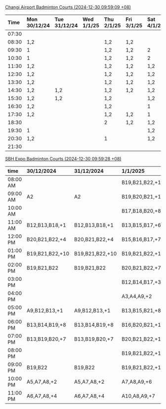 [Changi Airport Badminton Courts (2024-12-30 09:59:09 +08)](https://www.carc.org.sg/FacilityBooking.aspx)

| Time   | Mon 30/12/24   | Tue 31/12/24   | Wed 1/1/25   | Thu 2/1/25   | Fri 3/1/25   | Sat 4/1/25   | Sun 5/1/25   |
|:-------|:---------------|:---------------|:-------------|:-------------|:-------------|:-------------|:-------------|
| 07:30  |                |                |              |              |              |              |              |
| 08:30  | 1,2            |                |              | 1,2          | 1,2          |              |              |
| 09:30  | 1              |                |              | 1,2          | 1,2          | 2            |              |
| 10:30  | 1              |                |              | 1,2          | 1,2          | 2            |              |
| 11:30  | 1,2            |                |              | 1,2          | 1,2          | 1,2          |              |
| 12:30  | 1,2            |                |              | 1,2          | 1,2          | 1,2          |              |
| 13:30  | 1,2            |                |              | 1,2          | 1,2          | 1,2          |              |
| 14:30  | 1,2            | 1,2            |              | 1,2          | 1,2          | 1,2          |              |
| 15:30  | 1,2            | 1,2            |              | 1,2          |              | 1,2          |              |
| 16:30  | 1,2            |                |              | 1,2          |              | 1            |              |
| 17:30  | 1,2            |                |              | 1,2          | 1,2          | 1            | 1,2          |
| 18:30  |                |                |              | 2            | 1,2          | 1,2          | 1,2          |
| 19:30  | 1              |                |              |              |              | 1,2          | 1,2          |
| 20:30  | 1,2            |                |              | 1            |              | 1,2          | 1,2          |
| 21:30  |                |                |              |              |              |              |              |

[SBH Expo Badminton Courts (2024-12-30 09:59:28 +08)](https://singaporebadmintonhall.getomnify.com/widgets/O3MRKGBH359GA55KHMG1RD)

| time     | 30/12/2024      | 31/12/2024      | 1/1/2025        | 2/1/2025        | 3/1/2025        | 4/1/2025        | 5/1/2025        |
|:---------|:----------------|:----------------|:----------------|:----------------|:----------------|:----------------|:----------------|
| 08:00 AM |                 |                 | B19,B21,B22,+16 | B19,B21,B22,+18 | B19,B21,B22,+19 | B19,B21,B22,+19 | B16,B17,B19,+5  |
| 09:00 AM | A2              | A2              | B19,B20,B21,+13 | B19,B21,B22,+17 | B19,B20,B21,+17 | B19,B21,B22,+19 |                 |
| 10:00 AM |                 |                 | B17,B18,B20,+8  | B20,B21,B22,+16 | B18,B20,B21,+15 | B19,B20,B21,+17 | A8              |
| 11:00 AM | B12,B13,B18,+1  | B12,B13,B18,+1  | B13,B15,B17,+6  | B19,B21,B22,+19 | B20,B21,B22,+16 | B19,B20,B21,+16 |                 |
| 12:00 PM | B20,B21,B22,+4  | B20,B21,B22,+4  | B15,B16,B17,+7  | B19,B21,B22,+19 | B19,B21,B22,+17 | B19,B21,B22,+17 | A3,A4,A6        |
| 01:00 PM | B19,B21,B22,+10 | B19,B21,B22,+10 | B19,B21,B22,+10 | B19,B21,B22,+19 | B19,B21,B22,+17 | B19,B21,B22,+17 |                 |
| 02:00 PM | B19,B21,B22     | B19,B21,B22     | B20,B21,B22,+7  | B19,B21,B22,+19 | B18,B19,B22,+16 | B19,B21,B22,+12 | B19             |
| 03:00 PM |                 |                 | B12,B14,B17,+3  | B19,B21,B22,+19 | B17,B19,B22,+13 | B19,B21,B22,+10 |                 |
| 04:00 PM |                 |                 | A3,A4,A9,+2     | B19,B21,B22,+19 | B16,B17,B22,+9  | B14,B15,B21,+3  | B13,B14         |
| 05:00 PM | A9,B12,B13,+1   | A9,B12,B13,+1   | B13,B15,B21,+8  | B19,B21,B22,+18 | B16,B17,B22,+6  | A2,B22          | A10             |
| 06:00 PM | B13,B14,B19,+8  | B13,B14,B19,+8  | B16,B20,B21,+14 | B19,B21,B22,+18 | A1,A2           | A1,B22          | A1              |
| 07:00 PM | B13,B19,B20,+7  | B13,B19,B20,+7  | B20,B21,B22,+15 | B19,B21,B22,+19 | A1              |                 | B20,B21,B22,+2  |
| 08:00 PM |                 |                 | B19,B21,B22,+10 | B18,B21,B22,+10 | B19             | B11,B13,B21     | B13,B14,B15,+8  |
| 09:00 PM | B19,B22         | B19,B22         | B19,B21,B22,+10 | B18,B21,B22,+10 | B19             | B11,B21         | B13,B14,B15,+9  |
| 10:00 PM | A5,A7,A8,+2     | A5,A7,A8,+2     | A7,A8,A9,+6     |                 | A10,A8,A9,+7    | B20,B21,B22,+15 | B20,B21,B22,+18 |
| 11:00 PM | A6,A7,A8,+4     | A6,A7,A8,+4     | A10,A8,A9,+7    |                 | A10,A8,A9,+7    | B20,B21,B22,+16 | B20,B21,B22,+18 |
